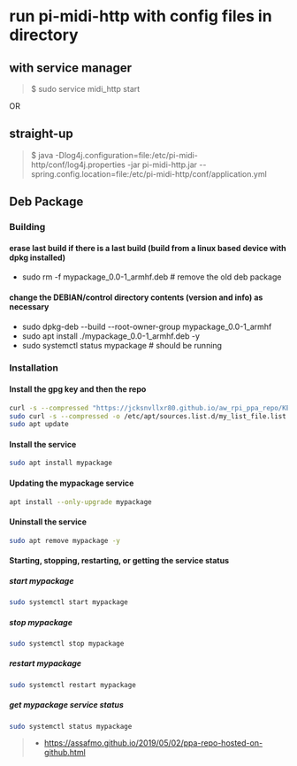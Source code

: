# run pi-midi-http with config files in directory

## with service manager

> $ sudo service midi_http start

OR

## straight-up

> $ java -Dlog4j.configuration=file:/etc/pi-midi-http/conf/log4j.properties -jar pi-midi-http.jar --spring.config.location=file:/etc/pi-midi-http/conf/application.yml

## Deb Package

### Building

#### erase last build if there is a last build (build from a linux based device with dpkg installed)

- sudo rm -f mypackage_0.0-1_armhf.deb  # remove the old deb package

#### change the DEBIAN/control directory contents (version and info) as necessary

- sudo dpkg-deb --build --root-owner-group mypackage_0.0-1_armhf
- sudo apt install ./mypackage_0.0-1_armhf.deb -y
- sudo systemctl status mypackage  # should be running

### Installation

#### Install the gpg key and then the repo

```bash
curl -s --compressed "https://jcksnvllxr80.github.io/aw_rpi_ppa_repo/KEY.gpg" | sudo apt-key add -
sudo curl -s --compressed -o /etc/apt/sources.list.d/my_list_file.list "https://jcksnvllxr80.github.io/aw_rpi_ppa_repo/my_list_file.list"
sudo apt update
```

#### Install the service

```bash
sudo apt install mypackage
```

#### Updating the mypackage service

```bash
apt install --only-upgrade mypackage
```

#### Uninstall the service

```bash
sudo apt remove mypackage -y
```

#### Starting, stopping, restarting, or getting the service status

##### start mypackage

```bash
sudo systemctl start mypackage
```

##### stop mypackage

```bash
sudo systemctl stop mypackage
```

##### restart mypackage

```bash
sudo systemctl restart mypackage
```

##### get mypackage service status

```bash
sudo systemctl status mypackage
```

>- <https://assafmo.github.io/2019/05/02/ppa-repo-hosted-on-github.html>

